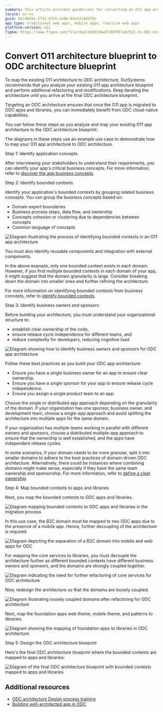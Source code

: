 ```yaml
---
summary: This article provides guidelines for converting an O11 app architecture blueprint to an OutSystems Developer Cloud (ODC) architecture blueprint, emphasizing iterative analysis, refactoring, and mapping to fully leverage ODC's cloud-native capabilities.
locale: en-us
guid: 92c4605e-5731-4f25-b18b-81e3318d575e
app_type: traditional web apps, mobile apps, reactive web apps
platform-version: o11
figma: https://www.figma.com/file/daglmSUESdKw9J3HdT87a8/O11-to-ODC-migration?type=design&node-id=1%3A853&mode=design
---
```


# Convert O11 architecture blueprint to ODC architecture blueprint

To map the existing O11 architecture to ODC architecture, OutSystems recommends that you analyze your existing O11 app architecture blueprint and perform additional refactoring and modifications. Keep iterating the architecture until you arrive at the final ODC architecture blueprint.

Targeting an ODC architecture ensures that once the O11 app is migrated to ODC apps and libraries, you can immediately benefit from ODC cloud-native capabilities.

You can follow these steps as you analyze and map your existing O11 app architecture to the ODC architecture blueprint:

<div class="info" markdown="1">

The diagrams in these steps use an example use case to demonstrate how to map your O11 app architecture to ODC architecture.

</div>

Step 1: Identify application concepts

After interviewing your stakeholders to understand their requirements, you can identify your app's critical business concepts. For more information, refer to [discover the app business concepts](https://success.outsystems.com/documentation/outsystems_developer_cloud/building_apps/app_architecture/building_a_well_architected_app/#step-1-discover-the-app-business-concepts).

Step 2: Identify bounded contexts

Identify your application's bounded contexts by grouping related business concepts. You can group the business concepts based on:

* Domain expert boundaries
* Business process steps, data flow, and ownership
* Concepts cohesion or clustering due to dependencies between concepts
* Common language of concepts

![Diagram illustrating the process of identifying bounded contexts in an O11 app architecture](images/identify-bounded-contexts-diag.png "Identify Bounded Contexts Diagram")

You must also identify reusable components and integration with external components.

In the above example, only one bounded context exists in each domain. However, if you find multiple bounded contexts in each domain of your app, it might suggest that the domain granularity is large. Consider breaking down the domain into smaller ones and further refining the architecture.

For more information on identifying bounded contexts from business concepts, refer to [identify bounded contexts](https://success.outsystems.com/documentation/outsystems_developer_cloud/building_apps/app_architecture/building_a_well_architected_app/#step-2-identify-bounded-contexts-by-grouping-the-business-concepts).

Step 3: Identify business owners and sponsors

Before building your architecture, you must understand your organizational structure to:

* establish clear ownership of the code,
* ensure release cycle independence for different teams, and
* reduce complexity for developers, reducing cognitive load.

![Diagram showing how to identify business owners and sponsors for ODC app architecture](images/identify-business-owners-sponsors-diag.png "Identify Business Owners and Sponsors Diagram")

Follow these best practices as you build your ODC app architecture:

* Ensure you have a single business owner for an app to ensure clear ownership.
* Ensure you have a single sponsor for your app to ensure release cycle independence.
* Ensure you assign a single product team to an app.

Choose the single or distributed app approach depending on the granularity of the domain. If your organization has one sponsor, business owner, and development team, choose a single-app approach and avoid splitting the architecture into multiple apps for the same domain.

If your organization has multiple teams working in parallel with different owners and sponsors, choose a distributed multiple-app approach to ensure that the ownership is well established, and the apps have independent release cycles.

In some scenarios, if your domain needs to be more granular, split it into smaller domains to adhere to the best practices of domain-driven ODC architecture. Alternatively, there could be instances where combining domains might make sense, especially if they have the same team ownership and sponsorship. For more information, refer to [define a clear ownership](https://success.outsystems.com/documentation/outsystems_developer_cloud/building_apps/app_architecture/building_a_well_architected_app/#step-3-define-a-clear-ownership).

Step 4: Map bounded contexts to apps and libraries

Next, you map the bounded contexts to ODC apps and libraries.

![Diagram mapping bounded contexts to ODC apps and libraries in the migration process](images/map-to-odc-applications-libraries-diag.png "Map Bounded Contexts to ODC Apps and Libraries Diagram")

In this use case, the B2C domain must be mapped to two ODC apps due to the presence of a mobile app. Hence, further decoupling of the architecture is required.

![Diagram depicting the separation of a B2C domain into mobile and web apps for ODC](images/split-into-web-app-mobile-diag.png "Split into Mobile and Web App Diagram")

For mapping the core services to libraries, you must decouple the architecture further as different bounded contexts have different business owners and sponsors, and the domains are strongly coupled together.

![Diagram indicating the need for further refactoring of core services for ODC architecture](images/additional-refactoring-needed-diag.png "Further Refactor Core Services Diagram")

Now, redesign the architecture so that the domains are loosely coupled.

![Diagram illustrating loosely coupled domains after refactoring for ODC architecture](images/loosely-related-domains-diag.png "Loosely Coupled Domains Diagram")

Next, map the foundation apps web theme, mobile theme, and patterns to libraries.

![Diagram showing the mapping of foundation apps to libraries in ODC architecture](images/foundation-apps-to-libraries-diag.png "Foundation Apps to Libraries Diagram")

Step 5: Design the ODC architecture blueprint

Here's the final ODC architecture blueprint where the bounded contexts are mapped to apps and libraries:

![Diagram of the final ODC architecture blueprint with bounded contexts mapped to apps and libraries](images/final-odc-architecture-diag.png "Final ODC Architecture Blueprint Diagram")

## Additional resources

* [ODC architecture Design process training](https://learn.outsystems.com/training/journeys/architecture-fundamentals-559/architecture-design-process/odc/9)
* [Building well-architected app in ODC](https://success.outsystems.com/documentation/outsystems_developer_cloud/building_apps/app_architecture/building_a_well_architected_app/)
